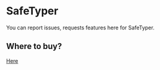 # SafeTyper
You can report issues, requests features here for SafeTyper.

## Where to buy?

[Here](https://coollabs.lemonsqueezy.com/checkout?cart=d275fa38-61a0-49dc-8c17-0c465de754ca)
